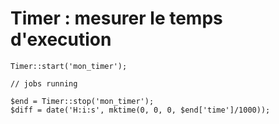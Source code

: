 # Timer : mesurer le temps d'execution

    Timer::start('mon_timer');
    
    // jobs running
    
    $end = Timer::stop('mon_timer');
    $diff = date('H:i:s', mktime(0, 0, 0, $end['time']/1000));
